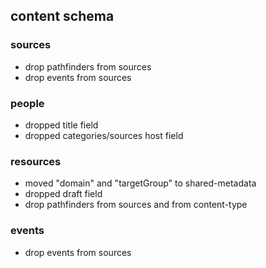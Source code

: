 ## content schema

### sources

- drop pathfinders from sources
- drop events from sources

### people

- dropped title field
- dropped categories/sources host field

### resources

- moved "domain" and "targetGroup" to shared-metadata
- dropped draft field
- drop pathfinders from sources and from content-type

### events

- drop events from sources
